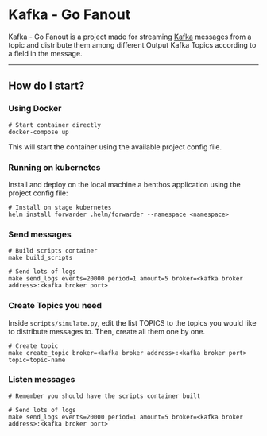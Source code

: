 # Kafka - Go Fanout


Kafka - Go Fanout is a project made for streaming [Kafka](https://kafka.apache.org) messages from a topic and distribute them among different Output Kafka Topics according to a field in the message.

---
## How do I start?

### Using Docker

```
# Start container directly
docker-compose up
```
This will start the container using the available project config file. 

### Running on kubernetes

Install and deploy on the local machine a benthos application using the project config file:
```
# Install on stage kubernetes
helm install forwarder .helm/forwarder --namespace <namespace>
```

### Send messages
```
# Build scripts container
make build_scripts

# Send lots of logs
make send_logs events=20000 period=1 amount=5 broker=<kafka broker address>:<kafka broker port>
```

### Create Topics you need
Inside `scripts/simulate.py`, edit the list TOPICS to the topics you would like to distribute messages to. Then, create all them one by one.
```
# Create topic
make create_topic broker=<kafka broker address>:<kafka broker port> topic=topic-name
```

### Listen messages
```
# Remember you should have the scripts container built

# Send lots of logs
make send_logs events=20000 period=1 amount=5 broker=<kafka broker address>:<kafka broker port>
```
